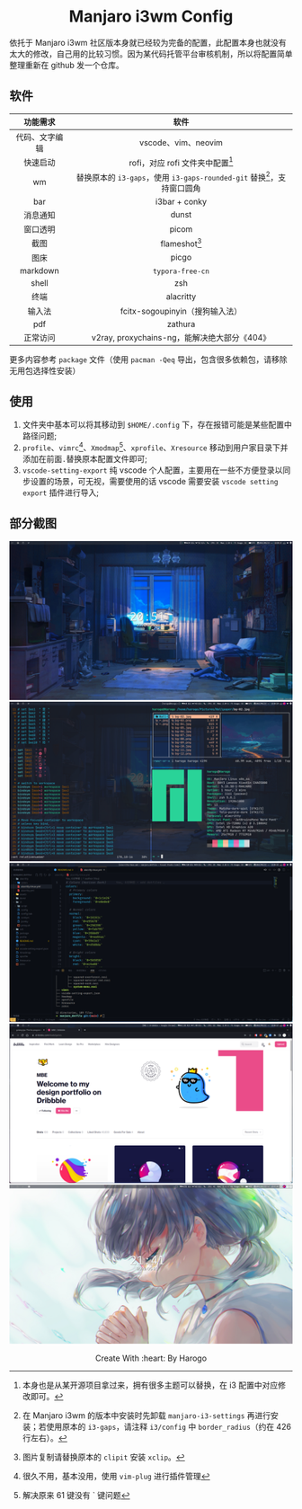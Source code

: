 <h1 align='center'>Manjaro i3wm Config</h1>

依托于 Manjaro i3wm 社区版本身就已经较为完备的配置，此配置本身也就没有太大的修改，自己用的比较习惯。因为某代码托管平台审核机制，所以将配置简单整理重新在 github 发一个仓库。

## 软件

|    功能需求    |                                  软件                                   |
| :------------: | :---------------------------------------------------------------------: |
| 代码、文字编辑 |                           vscode、vim、neovim                           |
|    快速启动    |                    rofi，对应 rofi 文件夹中配置[^1]                     |
|       wm       | 替换原本的 `i3-gaps`，使用 `i3-gaps-rounded-git` 替换[^2]，支持窗口圆角 |
|      bar       |                              i3bar + conky                              |
|    消息通知    |                                  dunst                                  |
|    窗口透明    |                                  picom                                  |
|      截图      |                              flameshot[^3]                              |
|      图床      |                                  picgo                                  |
|    markdown    |                            `typora-free-cn`                             |
|     shell      |                                   zsh                                   |
|      终端      |                                alacritty                                |
|     输入法     |                     fcitx-sogoupinyin（搜狗输入法）                     |
|      pdf       |                                 zathura                                 |
|    正常访问    |              v2ray, proxychains-ng，能解决绝大部分《404》               |

更多内容参考 `package` 文件（使用 `pacman -Qeq` 导出，包含很多依赖包，请移除无用包选择性安装）

[^1]: 本身也是从某开源项目拿过来，拥有很多主题可以替换，在 i3 配置中对应修改即可。
[^2]: 在 Manjaro i3wm 的版本中安装时先卸载 `manjaro-i3-settings` 再进行安装；若使用原本的 `i3-gaps`，请注释 `i3/config` 中 `border_radius`（约在 426 行左右）。
[^3]: 图片复制请替换原本的 `clipit` 安装 `xclip`。

## 使用

1. 文件夹中基本可以将其移动到 `$HOME/.config` 下，存在报错可能是某些配置中路径问题;
2. `profile`、`vimrc`[^4]、`Xmodmap`[^5]、`xprofile`、`Xresource` 移动到用户家目录下并添加在前面`.`替换原本配置文件即可;
3. `vscode-setting-export` 纯 vscode 个人配置，主要用在一些不方便登录以同步设置的场景，可无视，需要使用的话 vscode 需要安装 `vscode setting export` 插件进行导入;

[^4]: 很久不用，基本没用，使用 `vim-plug` 进行插件管理
[^5]: 解决原来 61 键没有 \` 键问题

## 部分截图

![screenshot](./screenshot/preview-1.png)
![screenshot](./screenshot/preview-2.png)
![screenshot](./screenshot/preview-3.png)
![screenshot](./screenshot/preview-4.png)
![screenshot](./screenshot/preview-5.png)

<p align="center">Create With :heart: By Harogo</p>
